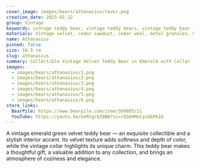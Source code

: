 ```yaml
---
cover_image: images/bears/athanasius/cover.png
creation_date: 2025-01-22
group: Vintage
keywords: vintage teddy bear, vintage teddy bears, vintage teddy bear for sale, antique teddy bear, collectible teddy bears, retro teddy bear, vintage teddy bear shop, old teddy bear, vintage plush bear, handmade vintage teddy bear, collectible plush toys
materials: Vintage velvet, cedar sawdust, cedar wool, metal granules, matte black glass eyes (Germany). Head and all limbs are movable. Joints with pins and discs (on 5 pins)
name: Athanasius
pinned: false
size: 19.5 cm
slug: athanasius
summary: Collectible Vintage Velvet Teddy Bear in Emerald with Collar  19,5 cm
images:
  - images/bears/athanasius/1.png
  - images/bears/athanasius/2.png
  - images/bears/athanasius/3.png
  - images/bears/athanasius/4.png
  - images/bears/athanasius/5.png
  - images/bears/athanasius/6.png
store_links:
  BearPile: https://www.bearpile.com/item/389895/11
  YouTube: https://youtu.be/UvRtgrbIBB0?si=rEbUHMvCysGbP61Q
---
```

A vintage emerald green velvet teddy bear — an exquisite collectible and a stylish interior accent. Its velvet texture adds softness and depth of color, while the vintage collar highlights its unique charm. This teddy bear makes a thoughtful gift, a valuable addition to any collection, and brings an atmosphere of coziness and elegance.